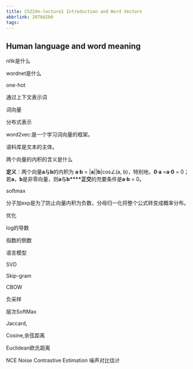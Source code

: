 ```yaml
---
title: CS224n-lecture1 Introduction and Word Vectors
abbrlink: 2878d2b0
tags:
---
```


## Human language and word meaning

nltk是什么

wordnet是什么

one-hot

通过上下文表示词

词向量

分布式表示

word2vec:是一个学习词向量的框架。

语料库是文本的主体。

两个向量的内积的含义是什么

**定义**：两个向量**a**与**b**的内积为 **a**·**b** = |**a**||**b**|cos∠(a, b)，特别地，**0**·**a** =**a**·**0** = 0；若**a**，**b**是非零向量，则**a**与**b\**\**正交**的充要条件是**a**·**b** = 0。

softmax

分子加exp是为了防止向量内积为负数，分母归一化将整个公式转变成概率分布。

优化

log的导数

指数的倒数

语言模型

SVD

Skip-gram

CBOW

负采样

层次SoftMax

Jaccard,

Cosine,余弦距离

Euclidean欧氏距离

NCE Noise Contrastive Estimation 噪声对比估计
